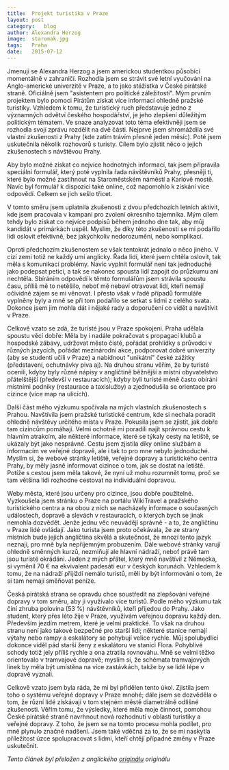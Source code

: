 ```yaml
---
title:	Projekt turistika v Praze
layout:	post
category:	blog
author:	Alexandra Herzog
image:	staromak.jpg
tags:	Praha
date:	2015-07-12
---
```


Jmenuji se Alexandra Herzog a jsem americkou studentkou působící momentálně v zahraničí. Rozhodla jsem se strávit své letní vyučování na Anglo-americké univerzitě v Praze, a to jako stážistka v České pirátské straně. Oficiálně jsem "asistentem pro politické záležitosti". Mým prvním projektem bylo pomoci Pirátům získat více informací ohledně pražské turistiky. Vzhledem k tomu, že turistický ruch představuje jedno z významných odvětví českého hospodářství, je jeho zlepšení důležitým politickým tématem. Ve snaze analyzovat toto téma efektivněji jsem se rozhodla svojí zprávu rozdělit na dvě části. Nejprve jsem shromáždila své vlastní zkušenosti z Prahy (kde zatím trávím přesně jeden měsíc). Poté jsem uskutečnila několik rozhovorů s turisty. Cílem bylo zjistit něco o jejich zkušenostech s návštěvou Prahy.

Aby bylo možné získat co nejvíce hodnotných informací, tak jsem připravila speciální formulář, který poté vyplnila řada návštěvníků Prahy, přesněji ti, které bylo možné zastihnout na Staroměstském náměstí a Karlově mostě. Navíc byl formulář k dispozici také online, což napomohlo k získání více odpovědí. Celkem se jich sešlo třicet.

V tomto směru jsem uplatnila zkušenosti z dvou předchozích letních aktivit, kde jsem pracovala v kampani pro zvolení okresního tajemníka. Mým cílem tehdy bylo získat co nejvíce podpisů během jednoho dne tak, aby můj kandidát v primárkách uspěl. Myslím, že díky této zkušenosti se mi podařilo lidi oslovit efektivně, bez jakýchkoliv nedorozumění, nebo komplikací.

Oproti předchozím zkušenostem se však tentokrát jednalo o něco jiného. V cizí zemi totiž ne každý umí anglicky. Řada lidí, které jsem chtěla oslovit, tak měla s komunikací problémy. Navíc vyplnit formulář není tak jednoduché jako podepsat petici, a tak se nakonec spousta lidí zapojit do průzkumu ani nechtěla. Sbíráním odpovědí k těmto formulářům jsem strávila spoustu času, příliš mě to netěšilo, neboť mě nebaví otravovat lidí, kteří nemají očividně zájem se mi věnovat. I přesto však v řadě případů formuláře vyplněny byly a mně se při tom podařilo se setkat s lidmi z celého svata. Dokonce jsem jim mohla dát i nějaké rady a doporučení co vidět a navštívit v Praze.

Celkově vzato se zdá, že turisté jsou v Praze spokojeni. Praha udělala spoustu věcí dobře: Měla by i nadále pokračovat s propagací klubů a hospodské zábavy, udržovat město čisté, pořádat prohlídky s průvodci v různých jazycích, pořádat mezinárodní akce, podporovat dobré univerzity (aby se studenti učili v Praze) a nabídnout "unikátní" české zážitky (představení, ochutnávky piva aj). Na druhou stranu věřím, že by turisté ocenili, kdyby byly různé nápisy v angličtině běžnější a místní obyvatelstvo přátelštější (předevší v restauracích); kdyby byli turisté méně často obíráni místními podniky (restaurace a taxislužby) a zjednodušila se orientace pro cizince (více map na ulicích). 

Další část mého výzkumu spočívala na mých vlastních zkušenostech s Prahou. Navštívila jsem pražské turistické centrum, kde si nechala poradit ohledně návštěvy určitého místa v Praze. Pokusila jsem se zjistit, jak dobře tam cizincům pomáhají. Velmi ochotně mi poradili najít správnou cestu k hlavním atrakcím, ale některé informace, které se týkaly cesty na letiště, se ukázaly být jako nesprávné. Cestu jsem zjistila díky online službám a informacím ve veřejné dopravě, ale i tak to pro mne nebylo jednoduché. Myslím si, že webové stránky letiště, veřejné dopravy a turistického centra Prahy, by měly jasně informovat cizince o tom, jak se dostat na letiště. Potíže s cestou jsem měla takové, že nyní už mohu rozumnět tomu, proč se tam většina lidí rozhodne cestovat na individuální dopravou. 

Weby města, které jsou určeny pro cizince, jsou dobře použitelné. Vyzkoušela jsem stránku o Praze na portálu WikiTravel a pražského turistického centra a na obou z nich se nacházely informace o současných událostech, dopravě a slevách v restauracích, o kterých bych se jinak nemohla dozvědět. Jenže jednu věc neuvádějí správně - a to, že angličtinu v Praze lidé ovládají. Jako turista jsem proto očekávala, že ze strany místních bude jejich angličtina skvělá a skutečnost, že mnozí tento jazyk neznají, pro mně byla nepříjemným probuzením. Dále webové stránky varují ohledně směnných kurzů, nezmiňují ale hlavní nádraží, neboť právě tam jsou turisté okrádáni. Jeden z mých přátel, který mně navštívil z Německa, si vyměnil 70 € na ekvivalent padesáti eur v českých korunách. Vzhledem k tomu, že na nádraží přijíždí nemálo turistů, měli by být informováni o tom, že si tam nemají směňovat peníze. 

Česká pirátská strana se opravdu chce soustředit na zlepšování veřejné dopravy v tom směru, aby ji využívalo více turistů. Podle mého výzkumu tak činí zhruba polovina (53 %) návštěvníků, kteří přijedou do Prahy. Jako student, který přes léto žije v Praze, využívám veřejnou dopravu každý den. Především jezdím metrem, které je velmi praktické. To však na druhou stranu není jako takové bezpečné pro starší lidi; některé stanice nemají výtahy nebo rampy a eskalátory se pohybují velice rychle. Můj spolubydlící dokonce viděl pád starší ženy z eskalátoru ve stanici Flora. Pohyblivé schody totiž jely příliš rychle a ona ztratila rovnováhu. Mně se velmi těžko orientovalo v tramvajové dopravě; myslím si, že schémata tramvajových linek by měla být umístěna na více zastávkách, takže by se lidé lépe v dopravě vyznali.

Celkově vzato jsem byla ráda, že mi byl přidělen tento úkol. Zjistila jsem toho o systému veřejné dopravy v Praze mnohé; dále jsem se dozvěděla o tom, že různí lidé získávají v tom stejném městě diametrálně odlišné zkušenosti. Věřím tomu, že výsledky, které měla moje činnost, pomohou České pirátské straně navrhnout nová rozhodnutí v oblasti turistiky a veřejné dopravy. Z toho, že jsem se na tomto procesu mohla podílet, pro mně plynulo značné nadšení. Jsem také vděčná za to, že se mi naskytla příležitost úzce spolupracovat s lidmi, kteří chtějí případné změny v Praze uskutečnit. 

*Tento článek byl přeložen z anglického [originálu](https://a.pirati.cz/praha/docx/alex.docx) originálu* 



